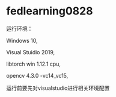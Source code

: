 # fedlearning0828
运行环境：

Windows 10,

Visual Stuidio 2019, 

libtorch win 1.12.1 cpu, 

opencv 4.3.0 -vc14_vc15, 


运行前要先对visualstudio进行相关环境配置
